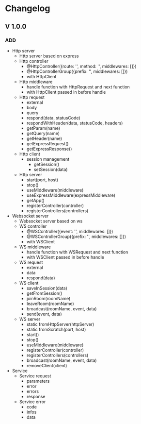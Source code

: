 # Changelog

## V 1.0.0

### ADD

- Http server
  - Http server based on express
  - Http controller
    - @HttpController({route: '', method: '', middlewares: []})
    - @HttpControllerGroup({prefix: '', middlewares: []})
    - with HttpClient
  - Http middleware
    - handle function with HttpRequest and next function
    - with HttpClient passed in before handle
  - Http request
    - external
    - body
    - query
    - respond(data, statusCode)
    - respondWithHeader(data, statusCode, headers)
    - getParam(name)
    - getQuery(name)
    - getHeader(name)
    - getExpressRequest()
    - getExpressResponse()
  - Http client
    - session management
      - getSession()
      - setSession(data)
  - Http server
    - start(port, host)
    - stop()
    - useMiddleware(middleware)
    - useExpressMiddleware(expressMiddleware)
    - getApp()
    - registerController(controller)
    - registerControllers(controllers)
- Websocket server
  - Websocket server based on ws
  - WS controller
    - @WSController({event: '', middlewares: []})
    - @WSControllerGroup({prefix: '', middlewares: []})
    - with WSClient
  - WS middleware
    - handle function with WSRequest and next function
    - with WSClient passed in before handle
  - WS request
    - external
    - data
    - respond(data)
  - WS client
    - saveInSession(data)
    - getFromSession()
    - joinRoom(roomName)
    - leaveRoom(roomName)
    - broadcast(roomName, event, data)
    - send(event, data)
  - WS server
    - static fromHttpServer(httpServer)
    - static fromScratch(port, host)
    - start()
    - stop()
    - useMiddleware(middleware)
    - registerController(controller)
    - registerControllers(controllers)
    - broadcast(roomName, event, data)
    - removeClient(client)
- Service
  - Service request
    - parameters
    - error
    - errors
    - response
  - Service error
    - code
    - infos
    - data
